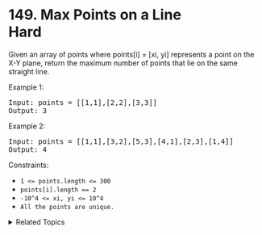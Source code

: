 # 149. Max Points on a Line<br> Hard

Given an array of points where points[i] = [xi, yi] represents a point on the X-Y plane, return the maximum number of points that lie on the same straight line.

Example 1:

<pre>
Input: points = [[1,1],[2,2],[3,3]]
Output: 3
</pre>

Example 2:

<pre>
Input: points = [[1,1],[3,2],[5,3],[4,1],[2,3],[1,4]]
Output: 4
</pre>

Constraints:

- `1 <= points.length <= 300`
- `points[i].length == 2`
- `-10^4 <= xi, yi <= 10^4`
- `All the points are unique.`

<details>

<summary> Related Topics </summary>

-   `Geo Metric`
-	`Math`

</details>